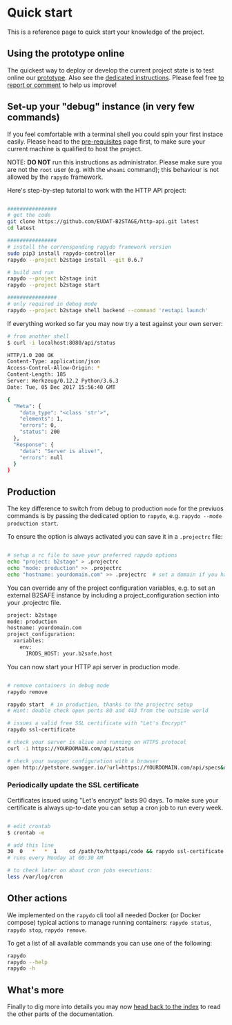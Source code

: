 # Quick start #

This is a reference page to quick start your knowledge of the project.

## Using the prototype online ##

The quickest way to deploy or develop the current project state is to test online our [prototype](https://b2stage-test.cineca.it/api/status).
Also see the [dedicated instructions](prototype.md). Please feel free [to report or comment](https://gitter.im/EUDAT-B2STAGE/http-api) to help us improve!

## Set-up your "debug" instance (in very few commands) ##

If you feel comfortable with a terminal shell you could spin your first instace easily. Please head to the [pre-requisites](deploy/preq.md) page first, to make sure your current machine is qualified to host the project.

NOTE: **DO NOT** run this instructions as administrator. Please make sure you are not the `root` user (e.g. with the `whoami` command); this behaviour is not allowed by the `rapydo` framework.

Here's step-by-step tutorial to work with the HTTP API project:
```bash

################
# get the code
git clone https://github.com/EUDAT-B2STAGE/http-api.git latest
cd latest

################
# install the corrensponding rapydo framework version
sudo pip3 install rapydo-controller
rapydo --project b2stage install --git 0.6.7

# build and run
rapydo --project b2stage init
rapydo --project b2stage start

################
# only required in debug mode
rapydo --project b2stage shell backend --command 'restapi launch'
```

If everything worked so far you may now try a test against your own server:
```bash
# from another shell
$ curl -i localhost:8080/api/status

HTTP/1.0 200 OK
Content-Type: application/json
Access-Control-Allow-Origin: *
Content-Length: 185
Server: Werkzeug/0.12.2 Python/3.6.3
Date: Tue, 05 Dec 2017 15:56:40 GMT

{
  "Meta": {
    "data_type": "<class 'str'>",
    "elements": 1,
    "errors": 0,
    "status": 200
  },
  "Response": {
    "data": "Server is alive!",
    "errors": null
  }
}
```


## Production

The key difference to switch from debug to production `mode` for the previuos commands is by passing the dedicated option to `rapydo`, e.g. `rapydo --mode production start`.

To ensure the option is always activated you can save it in a `.projectrc` file:

```bash

# setup a rc file to save your preferred rapydo options
echo "project: b2stage" > .projectrc
echo "mode: production" >> .projectrc
echo "hostname: yourdomain.com" >> .projectrc  # set a domain if you have one
```

You can override any of the project configuration variables, e.g. to set an external B2SAFE instance by including a project_configuration section into your .projectrc file.

```bash
project: b2stage
mode: production
hostname: yourdomain.com
project_configuration:
  variables:
    env:
      IRODS_HOST: your.b2safe.host
```

You can now start your HTTP api server in production mode.

```bash

# remove containers in debug mode
rapydo remove

rapydo start  # in production, thanks to the projectrc setup
# Hint: double check open ports 80 and 443 from the outside world

# issues a valid free SSL certificate with "Let's Encrypt"
rapydo ssl-certificate

# check your server is alive and running on HTTPS protocol
curl -i https://YOURDOMAIN.com/api/status

# check your swagger configuration with a browser
open http://petstore.swagger.io/?url=https://YOURDOMAIN.com/api/specs&docExpansion=none
```


### Periodically update the SSL certificate

Certificates issued using "Let's encrypt" lasts 90 days.
To make sure your certificate is always up-to-date you can setup a cron job to run every week.

```bash

# edit crontab
$ crontab -e

# add this line
30  0   *   *  1    cd /path/to/httpapi/code && rapydo ssl-certificate
# runs every Monday at 00:30 AM

# to check later on about cron jobs executions:
less /var/log/cron
```

## Other actions

We implemented on the `rapydo` cli tool all needed Docker (or Docker compose) typical actions to manage running containers: `rapydo status`, `rapydo stop`, `rapydo remove`.

To get a list of all available commands you can use one of the following:
```bash
rapydo
rapydo --help
rapydo -h
```


## What's more

Finally to dig more into details you may now [head back to the index](../README.md#documentation) to read the other parts of the documentation.
